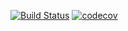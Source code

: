 [![Build Status](https://travis-ci.org/SergeiKPI/lab_5.svg?branch=master)](https://travis-ci.org/SergeiKPI/lab_5)
[![codecov](https://codecov.io/gh/SergeiKPI/lab_5/branch/master/graph/badge.svg)](https://codecov.io/gh/SergeiKPI/lab_5)